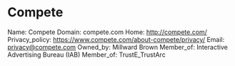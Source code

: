 
# Compete

Name: Compete
Domain: compete.com
Home: http://compete.com/
Privacy_policy: https://www.compete.com/about-compete/privacy/
Email: privacy@compete.com
Owned_by: Millward Brown
Member_of: Interactive Advertising Bureau (IAB)
Member_of: TrustE_TrustArc
